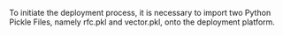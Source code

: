 To initiate the deployment process, it is necessary to import two Python Pickle Files, namely rfc.pkl and vector.pkl, onto the deployment platform.
